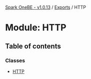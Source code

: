 [Spark OneBE - v1.0.13](../README.md) / [Exports](../modules.md) / HTTP

# Module: HTTP

## Table of contents

### Classes

- [HTTP](../classes/HTTP.HTTP-1.md)
